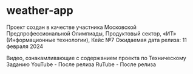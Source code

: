 # weather-app
Проект создан в качестве участника Московской Предпрофессиональной Олимпиады, Продуктовый сектор, «ИТ» (Информационные технологии), Кейс №7
Ожидаемая дата релиза: 11 февраля 2024

Видео, ознакамливающие с содержанием проекта по Техническому Заданию
YouTube - После релиза
RuTube - После релиза
